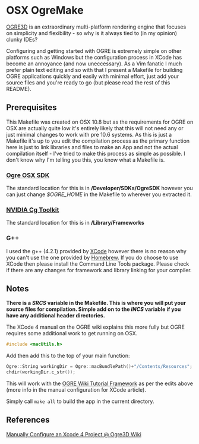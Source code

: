 # OSX OgreMake

[OGRE3D](http://www.ogre3d.org/) is an extraordinary multi-platform rendering engine that focuses on simplicity and flexibility - so why is it always tied to (in my opinion) clunky IDEs?

Configuring and getting started with OGRE is extremely simple on other platforms such as Windows but the configuration process in XCode has become an annoyance (and now uneccessary). As a Vim fanatic I much prefer plain text editing and so with that I present a Makefile for building OGRE applications quickly and easily with minimal effort, just add your source files and you're ready to go (but please read the rest of this README).

## Prerequisites

This Makefile was created on OSX 10.8 but as the requirements for OGRE on OSX are actually quite low it's entirely likely that this will not need any or just minimal changes to work with pre 10.6 systems. As this is just a Makefile it's up to you edit the compilation process as the primary function here is just to link libraries and files to make an App and not the actual compilation itself - I've tried to make this process as simple as possible. I don't know why I'm telling you this, you know what a Makefile is.

### [Ogre OSX SDK](http://sourceforge.net/projects/ogre/files/ogre/1.8/1.8.0/OgreSDK_v1-8-0.dmg/download)
The standard location for this is in __/Developer/SDKs/OgreSDK__ however you can just change _$OGRE_HOME_ in the Makefile to wherever you extracted it.

### [NVIDIA Cg Toolkit](http://developer.download.nvidia.com/cg/Cg_3.1/Cg-3.1_April2012.dmg)
The standard location for this is in __/Library/Frameworks__

### G++
I used the g++ (4.2.1) provided by [XCode](https://itunes.apple.com/us/app/xcode/id497799835?ls=1&mt=12) however there is no reason why you can't use the one provided by [Homebrew](http://mxcl.github.com/homebrew/). If you do choose to use XCode then please install the Command Line Tools package. Please check if there are any changes for framework and library linking for your compiler.

## Notes
__There is a _SRCS_ variable in the Makefile. This is where you will put your source files for compilation. Simple add on to the _INCS_ variable if you have any additional header directories.__

The XCode 4 manual on the OGRE wiki explains this more fully but OGRE requires some additional work to get running on OSX.

```c++
#include <macUtils.h>
```

Add then add this to the top of your main function:

```c++
Ogre::String workingDir = Ogre::macBundlePath()+"/Contents/Resources";
chdir(workingDir.c_str());
```

This will work with the [OGRE Wiki Tutorial Framework](http://www.ogre3d.org/tikiwiki/tiki-index.php?page=Ogre+Wiki+Tutorial+Framework) as per the edits above (more info in the manual configuration for XCode article).

Simply call ```make all``` to build the app in the current directory.

## References
[Manually Configure an Xcode 4 Project @ Ogre3D Wiki](http://www.ogre3d.org/tikiwiki/tiki-index.php?page=Manually+configure+an+Xcode+4+project)

